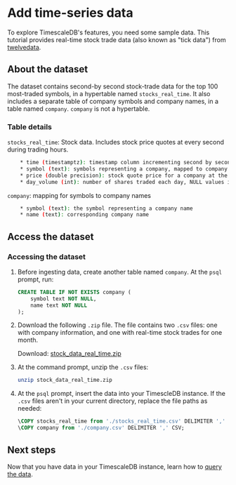 # Add time-series data

To explore TimescaleDB's features, you need some sample data. This tutorial provides real-time 
stock trade data (also known as "tick data") from [twelvedata][twelve-data].

## About the dataset

The dataset contains second-by second stock-trade data for the top 100 most-traded symbols, in a hypertable named `stocks_real_time`. It also
includes a separate table of company symbols and company names, in a table named `company`. `company` is not a hypertable.

### Table details
`stocks_real_time`: Stock data. Includes stock price quotes at every second during trading hours.

```bash
    * time (timestamptz): timestamp column incrementing second by second
    * symbol (text): symbols representing a company, mapped to company names in the `company` table
    * price (double precision): stock quote price for a company at the given timestamp
    * day_volume (int): number of shares traded each day, NULL values indicate the market is closed
```

`company`: mapping for symbols to company names

```bash
    * symbol (text): the symbol representing a company name
    * name (text): corresponding company name
```

## Access the dataset

<procedure>

### Accessing the dataset

1.  Before ingesting data, create another table named `company`. At the `psql` prompt, run:

    ```sql
    CREATE TABLE IF NOT EXISTS company (
        symbol text NOT NULL,
        name text NOT NULL
    );
    ```

1.  Download the following `.zip` file. The file contains two `.csv` files: one with company information, and one with real-time stock trades for one month.

    Download: <tag type="download">[stock_data_real_time.zip](https://s3.amazonaws.com/assets.timescale.com/docs/downloads/)</tag>

1.  At the command prompt, unzip the `.csv` files:
    ```bash
    unzip stock_data_real_time.zip
    ```

1.  At the `psql` prompt, insert the data into your 
    TimescleDB instance. If the `.csv` files aren't in your current directory, replace the file paths as needed:

    ```sql
    \COPY stocks_real_time from './stocks_real_time.csv' DELIMITER ',' CSV;
    \COPY company from './company.csv' DELIMITER ',' CSV;
    ```

</procedure>

## Next steps
Now that you have data in your TimescaleDB instance, learn how to [query the data][query-data].


[twelve-data]: https://twelvedata.com/
[script-twelve-data]: /
[query-data]: /getting-started/query-data/